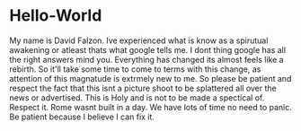 # Hello-World
My name is David Falzon. Ive experienced what is know as a spirutual awakening or atleast thats what google tells me. I dont thing google has all the right answers mind you. Everything has changed its almost feels like a rebirth.  So it'll take some time to come to terms with this change, as attention of this magnatude is extrmely new to me. So please be patient and respect the fact that this isnt a picture shoot to be splattered all over the news or advertised. This is Holy and is not to be made a spectical of. Respect it.  Rome wasnt built in a day. We have lots of time no need to panic.  Be patient because I believe I can fix it. 
